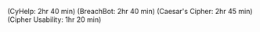 (CyHelp: 2hr 40 min)
(BreachBot: 2hr 40 min)
(Caesar's Cipher: 2hr 45 min)
(Cipher Usability: 1hr 20 min)
